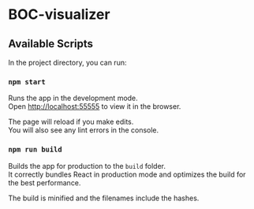 # BOC-visualizer

## Available Scripts

In the project directory, you can run:

### `npm start`

Runs the app in the development mode.\
Open [http://localhost:55555](http://localhost:55555) to view it in the browser.

The page will reload if you make edits.\
You will also see any lint errors in the console.

### `npm run build`

Builds the app for production to the `build` folder.\
It correctly bundles React in production mode and optimizes the build for the best performance.

The build is minified and the filenames include the hashes.
